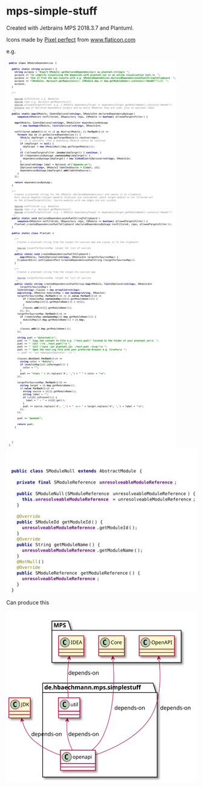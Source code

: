 # mps-simple-stuff

Created with Jetbrains MPS 2018.3.7 and Plantuml.

<div>Icons made by <a href="https://www.flaticon.com/authors/pixel-perfect" title="Pixel perfect">Pixel perfect</a> from <a href="https://www.flaticon.com/" title="Flaticon">www.flaticon.com</a></div>

e.g.

![](./svgs/SModuleDependencies.svg)
![](./svgs/SModuleNull.svg)

Can produce this

![](./svgs/mps-simple-stuff-module-dependencis.svg)
